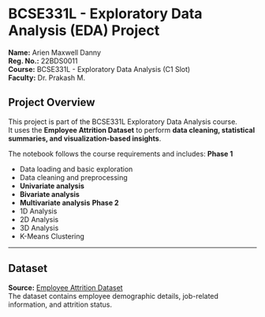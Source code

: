 # BCSE331L - Exploratory Data Analysis (EDA) Project

**Name:** Arien Maxwell Danny  
**Reg. No.:** 22BDS0011  
**Course:** BCSE331L - Exploratory Data Analysis (C1 Slot)  
**Faculty:** Dr. Prakash M.  

## Project Overview
This project is part of the BCSE331L Exploratory Data Analysis course.  
It uses the **Employee Attrition Dataset** to perform **data cleaning, statistical summaries, and visualization-based insights**.

The notebook follows the course requirements and includes:
**Phase 1**
- Data loading and basic exploration
- Data cleaning and preprocessing
- **Univariate analysis**
- **Bivariate analysis**
- **Multivariate analysis**
**Phase 2**
- 1D Analysis
- 2D Analysis
- 3D Analysis
- K-Means Clustering

---

## Dataset
**Source:** [Employee Attrition Dataset](https://raw.githubusercontent.com/salemprakash/EDA/main/Data/Employee%20Attrition.csv)  
The dataset contains employee demographic details, job-related information, and attrition status.
